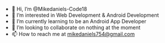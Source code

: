 - 👋 Hi, I’m @Mikedaniels-Code18
- 👀 I’m interested in Web Development & Android Development
- 🌱 I’m currently learning to be an Android App Developer
- 💞️ I’m looking to collaborate on nothing at the moment
- 📫 How to reach me at mikedaniels754@gmail.com

<!---
Mikedaniels-Code18/Mikedaniels-Code18 is a ✨ special ✨ repository because its `README.md` (this file) appears on your GitHub profile.
You can click the Preview link to take a look at your changes.
--->
